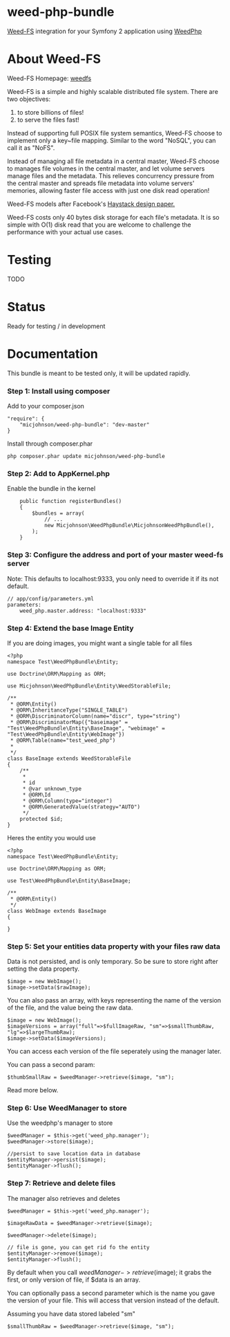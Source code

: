 weed-php-bundle
===============

[Weed-FS](http://code.google.com/p/weed-fs/) integration for your Symfony 2 application using [WeedPhp](https://github.com/micjohnson/weed-php)

About Weed-FS
===============

Weed-FS Homepage: [weedfs](http://code.google.com/p/weed-fs/)

Weed-FS is a simple and highly scalable distributed file system. There are two objectives:

 1) to store billions of files!  
 2) to serve the files fast! 

Instead of supporting full POSIX file system semantics, Weed-FS choose to implement only a key~file mapping. Similar to the word "NoSQL", you can call it as "NoFS".

Instead of managing all file metadata in a central master, Weed-FS choose to manages file volumes in the central master, and let volume servers manage files and the metadata. This relieves concurrency pressure from the central master and spreads file metadata into volume servers' memories, allowing faster file access with just one disk read operation!

Weed-FS models after Facebook's [Haystack design paper.](http://www.usenix.org/event/osdi10/tech/full_papers/Beaver.pdf)

Weed-FS costs only 40 bytes disk storage for each file's metadata. It is so simple with O(1) disk read that you are welcome to challenge the performance with your actual use cases.

Testing
===============

TODO

Status
===============

Ready for testing / in development

Documentation
===============

This bundle is meant to be tested only, it will be updated rapidly.

### Step 1: Install using composer

Add to your composer.json
```
"require": {
    "micjohnson/weed-php-bundle": "dev-master"
}
```

Install through composer.phar
```
php composer.phar update micjohnson/weed-php-bundle
```

### Step 2: Add to AppKernel.php
Enable the bundle in the kernel
```
    public function registerBundles()
    {
        $bundles = array(
            // ...
			new Micjohnson\WeedPhpBundle\MicjohnsonWeedPhpBundle(),
        );
    }
```

### Step 3: Configure the address and port of your master weed-fs server
Note: This defaults to localhost:9333, you only need to override it if its not default.
```
// app/config/parameters.yml
parameters:
    weed_php.master.address: "localhost:9333"
```

### Step 4: Extend the base Image Entity
If you are doing images, you might want a single table for all files
```
<?php
namespace Test\WeedPhpBundle\Entity;

use Doctrine\ORM\Mapping as ORM;

use Micjohnson\WeedPhpBundle\Entity\WeedStorableFile;

/**
 * @ORM\Entity()
 * @ORM\InheritanceType("SINGLE_TABLE")
 * @ORM\DiscriminatorColumn(name="discr", type="string")
 * @ORM\DiscriminatorMap({"baseimage" = "Test\WeedPhpBundle\Entity\BaseImage", "webimage" = "Test\WeedPhpBundle\Entity\WebImage"})
 * @ORM\Table(name="test_weed_php")
 *
 */
class BaseImage extends WeedStorableFile
{
    /**
     *
     * id
     * @var unknown_type
     * @ORM\Id
     * @ORM\Column(type="integer")
     * @ORM\GeneratedValue(strategy="AUTO")
     */
    protected $id;
}
```

Heres the entity you would use
```
<?php
namespace Test\WeedPhpBundle\Entity;

use Doctrine\ORM\Mapping as ORM;

use Test\WeedPhpBundle\Entity\BaseImage;

/**
 * @ORM\Entity()
 */
class WebImage extends BaseImage
{
    
}
```

### Step 5: Set your entities data property with your files raw data
Data is not persisted, and is only temporary. So be sure to store right after setting the data property.
```
$image = new WebImage();
$image->setData($rawImage);
```

You can also pass an array, with keys representing the name of the version of the file, and the value being the raw data.
```
$image = new WebImage();
$imageVersions = array("full"=>$fullImageRaw, "sm"=>$smallThumbRaw, "lg"=>$largeThumbRaw);
$image->setData($imageVersions);
```

You can access each version of the file seperately using the manager later.  

You can pass a second param:
```
$thumbSmallRaw = $weedManager->retrieve($image, "sm");
```
Read more below.

### Step 6: Use WeedManager to store
Use the weedphp's manager to store
```
$weedManager = $this->get('weed_php.manager');
$weedManager->store($image);

//persist to save location data in database
$entityManager->persist($image);
$entityManager->flush();
```

### Step 7: Retrieve and delete files
The manager also retrieves and deletes
```
$weedManager = $this->get('weed_php.manager');

$imageRawData = $weedManager->retrieve($image);

$weedManager->delete($image);

// file is gone, you can get rid fo the entity
$entityManager->remove($image);
$entityManager->flush();
```
By default when you call $weedManager->retrieve($image); it grabs the first, or only version of file, if $data is an array.  

You can optionally pass a second parameter which is the name you gave the version of your file. This will access that version instead of the default.
  
Assuming you have data stored labeled "sm"
```
$smallThumbRaw = $weedManager->retrieve($image, "sm");
```